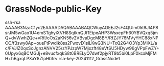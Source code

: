 # GrassNode-public-Key

ssh-rsa AAAAB3NzaC1yc2EAAAADAQABAAABAQCWuyAOEEJ2sF4QUlm05t8JI4P8srJM5wGao1U4emSTghyiXVH8SqtknQJf1EtpeAHP3WsxepFh60YBVQxq5jmQ+dvWwhZQe+vRfl/oOs2aKN56v2VBvaDgcM8BY/RfZJY76MVyYHC88xNPCC/f3swy8Ap+oueFtPwdik8ss2FwovD1siLKwG3NU+TxQ2G4O3Yp3MiXL/ac/FVJIZ0qxSoJgnzANVV25/zYPJzpW7Mjozft48eVtSU5HDyw96gVPpFwZY+0Upyx6qBCMGJj+e8vucfxqkS8t0BRELyQ7dwf2pjyRT9b5bi0LpF0kcxMjFMH+hBgxqLPXaY8ZIpHb1rv rsa-key-20241112_GrassNode1
